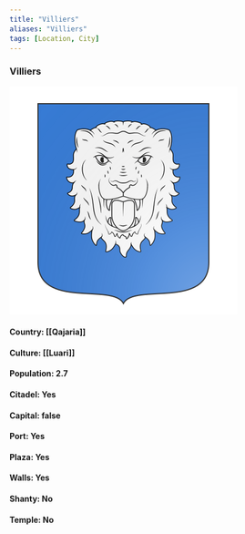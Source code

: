 ```yaml
---
title: "Villiers"
aliases: "Villiers"
tags: [Location, City]
---
```

### Villiers
![](attachment/3f6bbcfa8e5a3abcf1078e86cfb77da9.svg)

#### Country: [[Qajaria]]

#### Culture: [[Luari]]

#### Population: 2.7

#### Citadel: Yes

#### Capital: false

#### Port: Yes

#### Plaza: Yes

#### Walls: Yes

#### Shanty: No

#### Temple: No


